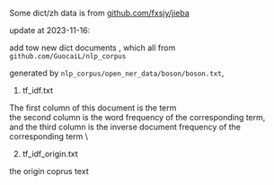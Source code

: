 Some dict/zh data is from [github.com/fxsjy/jieba](https://github.com/fxsjy/jieba)

update at 2023-11-16:

add tow new dict documents , which all from `github.com/GuocaiL/nlp_corpus`

generated by `nlp_corpus/open_ner_data/boson/boson.txt`, 

1. tf_idf.txt

The first column of this document is the term \
the second column is the word frequency of the corresponding term,  \
and the third column is the inverse document frequency of the corresponding term \

2. tf_idf_origin.txt

the origin coprus text